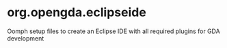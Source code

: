 # org.opengda.eclipseide
Oomph setup files to create an Eclipse IDE with all required plugins for GDA development
